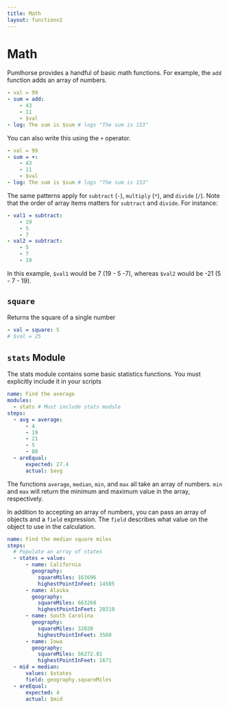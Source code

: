 ```yaml
---
title: Math
layout: functionv2
---
```


# Math

Pumlhorse provides a handful of basic math functions. For example, the `add` function adds an array of numbers.

```yaml
- val = 99
- sum = add:
    - 43
    - 11
    - $val
- log: The sum is $sum # logs "The sum is 153"
```

You can also write this using the `+` operator.

```yaml
- val = 99
- sum = +:
    - 43
    - 11
    - $val
- log: The sum is $sum # logs "The sum is 153"
```

The same patterns apply for `subtract` (`-`), `multiply` (`*`), and `divide` (`/`). Note that the order of array items matters for `subtract` and `divide`. For instance:

```yaml
- val1 = subtract:
    - 19
    - 5
    - 7
- val2 = subtract:
    - 5
    - 7
    - 19
```

In this example, `$val1` would be 7 (19 - 5 -7), whereas `$val2` would be -21 (5 - 7 - 19).

## `square`

Returns the square of a single number

```yaml
- val = square: 5
# $val = 25
```

## `stats` Module

The stats module contains some basic statistics functions. You must explicitly include it in your scripts

```yaml
name: Find the average
modules:
  - stats # Must include stats module
steps:
  - avg = average: 
      - 4
      - 19
      - 21
      - 5
      - 88
  - areEqual:
      expected: 27.4
      actual: $avg
```

The functions `average`, `median`, `min`, and `max` all take an array of numbers. `min` and `max` will return the minimum and maximum value in the array, respectively.

In addition to accepting an array of numbers, you can pass an array of objects and a `field` expression. The `field` describes what value on the object to use in the calculation.

```yaml
name: Find the median square miles
steps:
  # Populate an array of states
  - states = value:
      - name: California
        geography:
          squareMiles: 163696
          highestPointInFeet: 14505
      - name: Alaska
        geography:
          squareMiles: 663268
          highestPointInFeet: 20310
      - name: South Carolina
        geography:
          squareMiles: 32020
          highestPointInFeet: 3560
      - name: Iowa
        geography:
          squareMiles: 56272.81
          highestPointInFeet: 1671
  - mid = median: 
      values: $states
      field: geography.squareMiles
  - areEqual:
      expected: 4
      actual: $mid
```
